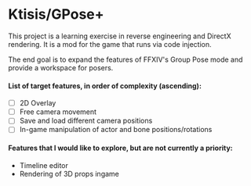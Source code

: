 # Ktisis/GPose+

This project is a learning exercise in reverse engineering and DirectX rendering.
It is a mod for the game that runs via code injection.

The end goal is to expand the features of FFXIV's Group Pose mode and provide a workspace for posers.

#### List of target features, in order of complexity (ascending):
- [ ] 2D Overlay
- [ ] Free camera movement
- [ ] Save and load different camera positions
- [ ] In-game manipulation of actor and bone positions/rotations

#### Features that I would like to explore, but are not currently a priority:
- Timeline editor
- Rendering of 3D props ingame